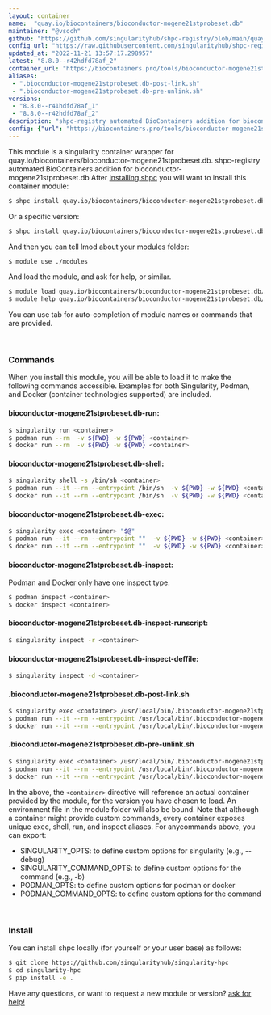 ```yaml
---
layout: container
name:  "quay.io/biocontainers/bioconductor-mogene21stprobeset.db"
maintainer: "@vsoch"
github: "https://github.com/singularityhub/shpc-registry/blob/main/quay.io/biocontainers/bioconductor-mogene21stprobeset.db/container.yaml"
config_url: "https://raw.githubusercontent.com/singularityhub/shpc-registry/main/quay.io/biocontainers/bioconductor-mogene21stprobeset.db/container.yaml"
updated_at: "2022-11-21 13:57:17.298957"
latest: "8.8.0--r42hdfd78af_2"
container_url: "https://biocontainers.pro/tools/bioconductor-mogene21stprobeset.db"
aliases:
 - ".bioconductor-mogene21stprobeset.db-post-link.sh"
 - ".bioconductor-mogene21stprobeset.db-pre-unlink.sh"
versions:
 - "8.8.0--r41hdfd78af_1"
 - "8.8.0--r42hdfd78af_2"
description: "shpc-registry automated BioContainers addition for bioconductor-mogene21stprobeset.db"
config: {"url": "https://biocontainers.pro/tools/bioconductor-mogene21stprobeset.db", "maintainer": "@vsoch", "description": "shpc-registry automated BioContainers addition for bioconductor-mogene21stprobeset.db", "latest": {"8.8.0--r42hdfd78af_2": "sha256:b24c72cee5d14679e213cd7730fcb5ccd8f8e86b42f4cd8cadab0e9eb54805e2"}, "tags": {"8.8.0--r41hdfd78af_1": "sha256:3373134ff8b25ffb680c7e24892617f1ebc9932374fe1c30d060054fa97de86c", "8.8.0--r42hdfd78af_2": "sha256:b24c72cee5d14679e213cd7730fcb5ccd8f8e86b42f4cd8cadab0e9eb54805e2"}, "docker": "quay.io/biocontainers/bioconductor-mogene21stprobeset.db", "aliases": {".bioconductor-mogene21stprobeset.db-post-link.sh": "/usr/local/bin/.bioconductor-mogene21stprobeset.db-post-link.sh", ".bioconductor-mogene21stprobeset.db-pre-unlink.sh": "/usr/local/bin/.bioconductor-mogene21stprobeset.db-pre-unlink.sh"}}
---
```


This module is a singularity container wrapper for quay.io/biocontainers/bioconductor-mogene21stprobeset.db.
shpc-registry automated BioContainers addition for bioconductor-mogene21stprobeset.db
After [installing shpc](#install) you will want to install this container module:


```bash
$ shpc install quay.io/biocontainers/bioconductor-mogene21stprobeset.db
```

Or a specific version:

```bash
$ shpc install quay.io/biocontainers/bioconductor-mogene21stprobeset.db:8.8.0--r42hdfd78af_2
```

And then you can tell lmod about your modules folder:

```bash
$ module use ./modules
```

And load the module, and ask for help, or similar.

```bash
$ module load quay.io/biocontainers/bioconductor-mogene21stprobeset.db/8.8.0--r42hdfd78af_2
$ module help quay.io/biocontainers/bioconductor-mogene21stprobeset.db/8.8.0--r42hdfd78af_2
```

You can use tab for auto-completion of module names or commands that are provided.

<br>

### Commands

When you install this module, you will be able to load it to make the following commands accessible.
Examples for both Singularity, Podman, and Docker (container technologies supported) are included.

#### bioconductor-mogene21stprobeset.db-run:

```bash
$ singularity run <container>
$ podman run --rm  -v ${PWD} -w ${PWD} <container>
$ docker run --rm  -v ${PWD} -w ${PWD} <container>
```

#### bioconductor-mogene21stprobeset.db-shell:

```bash
$ singularity shell -s /bin/sh <container>
$ podman run --it --rm --entrypoint /bin/sh  -v ${PWD} -w ${PWD} <container>
$ docker run --it --rm --entrypoint /bin/sh  -v ${PWD} -w ${PWD} <container>
```

#### bioconductor-mogene21stprobeset.db-exec:

```bash
$ singularity exec <container> "$@"
$ podman run --it --rm --entrypoint ""  -v ${PWD} -w ${PWD} <container> "$@"
$ docker run --it --rm --entrypoint ""  -v ${PWD} -w ${PWD} <container> "$@"
```

#### bioconductor-mogene21stprobeset.db-inspect:

Podman and Docker only have one inspect type.

```bash
$ podman inspect <container>
$ docker inspect <container>
```

#### bioconductor-mogene21stprobeset.db-inspect-runscript:

```bash
$ singularity inspect -r <container>
```

#### bioconductor-mogene21stprobeset.db-inspect-deffile:

```bash
$ singularity inspect -d <container>
```


#### .bioconductor-mogene21stprobeset.db-post-link.sh

```bash
$ singularity exec <container> /usr/local/bin/.bioconductor-mogene21stprobeset.db-post-link.sh
$ podman run --it --rm --entrypoint /usr/local/bin/.bioconductor-mogene21stprobeset.db-post-link.sh   -v ${PWD} -w ${PWD} <container> -c " $@"
$ docker run --it --rm --entrypoint /usr/local/bin/.bioconductor-mogene21stprobeset.db-post-link.sh   -v ${PWD} -w ${PWD} <container> -c " $@"
```


#### .bioconductor-mogene21stprobeset.db-pre-unlink.sh

```bash
$ singularity exec <container> /usr/local/bin/.bioconductor-mogene21stprobeset.db-pre-unlink.sh
$ podman run --it --rm --entrypoint /usr/local/bin/.bioconductor-mogene21stprobeset.db-pre-unlink.sh   -v ${PWD} -w ${PWD} <container> -c " $@"
$ docker run --it --rm --entrypoint /usr/local/bin/.bioconductor-mogene21stprobeset.db-pre-unlink.sh   -v ${PWD} -w ${PWD} <container> -c " $@"
```



In the above, the `<container>` directive will reference an actual container provided
by the module, for the version you have chosen to load. An environment file in the
module folder will also be bound. Note that although a container
might provide custom commands, every container exposes unique exec, shell, run, and
inspect aliases. For anycommands above, you can export:

 - SINGULARITY_OPTS: to define custom options for singularity (e.g., --debug)
 - SINGULARITY_COMMAND_OPTS: to define custom options for the command (e.g., -b)
 - PODMAN_OPTS: to define custom options for podman or docker
 - PODMAN_COMMAND_OPTS: to define custom options for the command

<br>

### Install

You can install shpc locally (for yourself or your user base) as follows:

```bash
$ git clone https://github.com/singularityhub/singularity-hpc
$ cd singularity-hpc
$ pip install -e .
```

Have any questions, or want to request a new module or version? [ask for help!](https://github.com/singularityhub/singularity-hpc/issues)